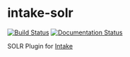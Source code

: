 # intake-solr

[![Build Status](https://travis-ci.org/ContinuumIO/intake-solr.svg?branch=master)](https://travis-ci.org/ContinuumIO/intake-solr)
[![Documentation Status](https://readthedocs.org/projects/intake-solr/badge/?version=latest)](http://intake-solr.readthedocs.io/en/latest/?badge=latest)

SOLR Plugin for [Intake](https://github.com/ContinuumIO/intake/)
